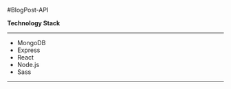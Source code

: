 #BlogPost-API

<strong>Technology Stack</strong>
<hr/>
<ul>
    <li>MongoDB</li>
    <li>Express</li>
    <li>React</li>
    <li>Node.js</li>
    <li>Sass</li>
</ul>
<hr/>
